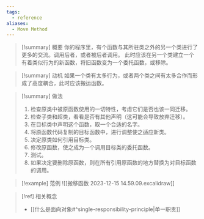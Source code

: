 ```yaml
---
tags:
  - reference
aliases:
  - Move Method
---
```

> [!summary] 概要
> 你的程序里，有个函数与其所驻类之外的另一个类进行了更多的交流。调用后者，或者被后者调用。
> 此时应该在另一个类建立一个有着类似行为的新函数，将旧函数变为一个委托函数，或移除。

> [!summary] 动机
> 如果一个类有太多行为，或者两个类之间有太多合作而形成了高度耦合，此时应该搬运函数。

> [!summary] 做法
> 1. 检查原类中被原函数使用的一切特性，考虑它们是否也该一同迁移。
> 2. 检查子类和超类，看看是否有其他声明（这可能会导致放弃迁移）。
> 3. 在目标类中声明这个函数，取一个合适的名字。
> 4. 将原函数代码复制的目标函数中，进行调整使之适应新类。
> 5. 决定原类如何引用目标类。
> 6. 修改原函数，使之成为一个调用目标类的委托函数。
> 7. 测试。
> 8. 如果决定要删除原函数，则在所有引用原函数的地方替换为对目标函数的调用。

> [!example] 范例
> ![[搬移函数 2023-12-15 14.59.09.excalidraw]]

> [!ref] 相关概念
> - [[什么是面向对象#^single-responsibility-principle|单一职责]]